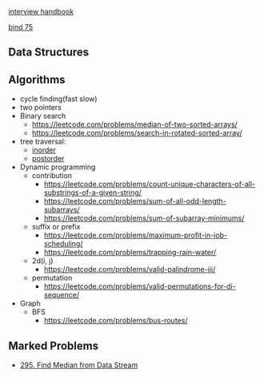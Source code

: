 [interview handbook](https://www.techinterviewhandbook.org/best-practice-questions/)

[bind 75](https://leetcode.com/discuss/general-discussion/460599/blind-75-leetcode-questions)

## Data Structures

## Algorithms

- cycle finding(fast slow)
- two pointers
- Binary search
  - https://leetcode.com/problems/median-of-two-sorted-arrays/
  - https://leetcode.com/problems/search-in-rotated-sorted-array/
- tree traversal:
  - [inorder](https://www.geeksforgeeks.org/inorder-tree-traversal-without-recursion/)
  - [postorder](https://www.geeksforgeeks.org/iterative-postorder-traversal-using-stack/)
- Dynamic programming
  - contribution
    - https://leetcode.com/problems/count-unique-characters-of-all-substrings-of-a-given-string/
    - https://leetcode.com/problems/sum-of-all-odd-length-subarrays/
    - https://leetcode.com/problems/sum-of-subarray-minimums/
  - suffix or prefix
    - https://leetcode.com/problems/maximum-profit-in-job-scheduling/
    - https://leetcode.com/problems/trapping-rain-water/
  - 2d(i, j)
    - https://leetcode.com/problems/valid-palindrome-iii/
  - permutation
    - https://leetcode.com/problems/valid-permutations-for-di-sequence/
- Graph
  - BFS
    - https://leetcode.com/problems/bus-routes/

## Marked Problems

- [295. Find Median from Data Stream](https://leetcode.com/problems/find-median-from-data-stream/)
